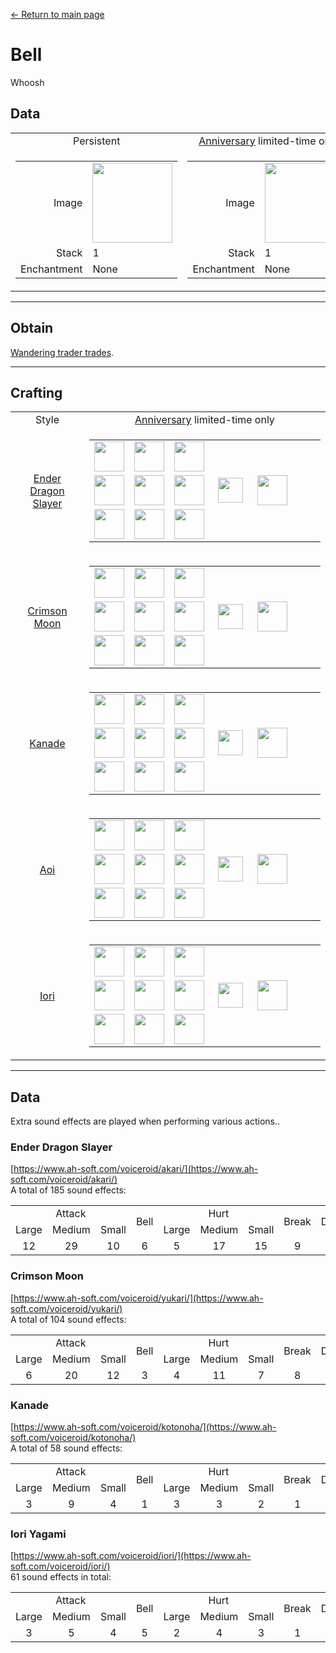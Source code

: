 [← Return to main page](../)
# Bell
Whoosh

## Data
<table>
    <tr>
        <td align="center">Persistent</td>
        <td align="center"><a href="../feature/anniversary.md">Anniversary</a> limited-time only</td>
    </tr>
    <tr>
        <td>
            <table>
                <tr><td align="end">Image</td><td><img src="https://i.imgur.com/V0CIsFZ.png" width="128"/></td></tr>
                <tr><td align="end">Stack</td><td>1</td></tr>
                <tr><td align="end">Enchantment</td><td>None</td></tr>
            </table>
        </td>
        <td>
            <table>
                <tr><td align="end">Image</td><td><img src="https://i.imgur.com/GcZe1DG.png" width="128"/></td></tr>
                <tr><td align="end">Stack</td><td>1</td></tr>
                <tr><td align="end">Enchantment</td><td>None</td></tr>
            </table>
        </td>
    </tr>
</table>

---

## Obtain
[Wandering trader trades](../feature/enhanced_wandering_trader.md).

---

## Crafting
<table>
    <tr>
        <td align="center">Style</td>
        <td align="center"><a href="../feature/anniversary.md">Anniversary</a> limited-time only</td>
    </tr>
    <tr>
        <td align="center"><a href="#Ender Dragon Slayer">Ender Dragon Slayer</a></td>
        <td>
            <table>
                <tr><td><img src="https://i.imgur.com/For9m4S.png" width="48"/></td><td><img src="https://i.imgur.com/Nz7hGwj.png" width="48"/></td><td><img src="https://i.imgur.com/For9m4S.png" width="48"/></td><td colspan="3"></td></tr>
                <tr><td><img src="https://i.imgur.com/Nz7hGwj.png" width="48"/></td><td><img src="https://i.imgur.com/wl43BjZ.png" width="48"/></td><td><img src="https://i.imgur.com/Nz7hGwj.png" width="48"/></td><td width="70" align="center"><img src="https://i.imgur.com/VE0KqIE.png" width="40"/></td><td><img src="https://i.imgur.com/GcZe1DG.png" width="48"/></td><td width="70"></td></tr>
                <tr><td><img src="https://i.imgur.com/For9m4S.png" width="48"/></td><td><img src="https://i.imgur.com/Nz7hGwj.png" width="48"/></td><td><img src="https://i.imgur.com/For9m4S.png" width="48"/></td><td colspan="3"></td></tr>
            </table>
        </td>
    </tr>
    <tr>
        <td align="center"><a href="#Crimson Moon">Crimson Moon</a></td>
        <td>
            <table>
                <tr><td><img src="https://i.imgur.com/oy4arVO.png" width="48"/></td><td><img src="https://i.imgur.com/Nz7hGwj.png" width="48"/></td><td><img src="https://i.imgur.com/oy4arVO.png" width="48"/></td><td colspan="3"></td></tr>
                <tr><td><img src="https://i.imgur.com/Nz7hGwj.png" width="48"/></td><td><img src="https://i.imgur.com/wl43BjZ.png" width="48"/></td><td><img src="https://i.imgur.com/Nz7hGwj.png" width="48"/></td><td width="70" align="center"><img src="https://i.imgur.com/VE0KqIE.png" width="40"/></td><td><img src="https://i.imgur.com/GcZe1DG.png" width="48"/></td><td width="70"></td></tr>
                <tr><td><img src="https://i.imgur.com/oy4arVO.png" width="48"/></td><td><img src="https://i.imgur.com/Nz7hGwj.png" width="48"/></td><td><img src="https://i.imgur.com/oy4arVO.png" width="48"/></td><td colspan="3"></td></tr>
            </table>
        </td>
    </tr>
    <tr>
        <td align="center"><a href="#Kanade">Kanade</a></td>
        <td>
            <table>
                <tr><td><img src="https://i.imgur.com/2zBzrvI.png" width="48"/></td><td><img src="https://i.imgur.com/Nz7hGwj.png" width="48"/></td><td><img src="https://i.imgur.com/2zBzrvI.png" width="48"/></td><td colspan="3"></td></tr>
                <tr><td><img src="https://i.imgur.com/Nz7hGwj.png" width="48"/></td><td><img src="https://i.imgur.com/wl43BjZ.png" width="48"/></td><td><img src="https://i.imgur.com/Nz7hGwj.png" width="48"/></td><td width="70" align="center"><img src="https://i.imgur.com/VE0KqIE.png" width="40"/></td><td><img src="https://i.imgur.com/GcZe1DG.png" width="48"/></td><td width="70"></td></tr>
                <tr><td><img src="https://i.imgur.com/2zBzrvI.png" width="48"/></td><td><img src="https://i.imgur.com/Nz7hGwj.png" width="48"/></td><td><img src="https://i.imgur.com/2zBzrvI.png" width="48"/></td><td colspan="3"></td></tr>
            </table>
        </td>
    </tr>
    <tr>
        <td align="center"><a href="#Aoi">Aoi</a></td>
        <td>
            <table>
                <tr><td><img src="https://i.imgur.com/tdDZdWW.png" width="48"/></td><td><img src="https://i.imgur.com/Nz7hGwj.png" width="48"/></td><td><img src="https://i.imgur.com/tdDZdWW.png" width="48"/></td><td colspan="3"></td></tr>
                <tr><td><img src="https://i.imgur.com/Nz7hGwj.png" width="48"/></td><td><img src="https://i.imgur.com/wl43BjZ.png" width="48"/></td><td><img src="https://i.imgur.com/Nz7hGwj.png" width="48"/></td><td width="70" align="center"><img src="https://i.imgur.com/VE0KqIE.png" width="40"/></td><td><img src="https://i.imgur.com/GcZe1DG.png" width="48"/></td><td width="70"></td></tr>
                <tr><td><img src="https://i.imgur.com/tdDZdWW.png" width="48"/></td><td><img src="https://i.imgur.com/Nz7hGwj.png" width="48"/></td><td><img src="https://i.imgur.com/tdDZdWW.png" width="48"/></td><td colspan="3"></td></tr>
            </table>
        </td>
    </tr>
    <tr>
        <td align="center"><a href="#Iori">Iori</a></td>
        <td>
            <table>
                <tr><td><img src="https://i.imgur.com/coNUdm3.png" width="48"/></td><td><img src="https://i.imgur.com/Nz7hGwj.png" width="48"/></td><td><img src="https://i.imgur.com/coNUdm3.png" width="48"/></td><td colspan="3"></td></tr>
                <tr><td><img src="https://i.imgur.com/Nz7hGwj.png" width="48"/></td><td><img src="https://i.imgur.com/wl43BjZ.png" width="48"/></td><td><img src="https://i.imgur.com/Nz7hGwj.png" width="48"/></td><td width="70" align="center"><img src="https://i.imgur.com/VE0KqIE.png" width="40"/></td><td><img src="https://i.imgur.com/GcZe1DG.png" width="48"/></td><td width="70"></td></tr>
                <tr><td><img src="https://i.imgur.com/coNUdm3.png" width="48"/></td><td><img src="https://i.imgur.com/Nz7hGwj.png" width="48"/></td><td><img src="https://i.imgur.com/coNUdm3.png" width="48"/></td><td colspan="3"></td></tr>
            </table>
        </td>
    </tr>
</table>

---

## Data
Extra sound effects are played when performing various actions..

### Ender Dragon Slayer
[https://www.ah-soft.com/voiceroid/akari/](https://www.ah-soft.com/voiceroid/akari/)  
A total of 185 sound effects:
<table>
    <tr><td align="center" colspan="3">Attack</td><td align="center" rowspan="2">Bell</td><td align="center" colspan="3">Hurt</td><td align="center" rowspan="2">Break</td><td align="center" rowspan="2">Destroy</td><td align="center" rowspan="2">Fall</td><td align="center" rowspan="2">Eat</td><td align="center" rowspan="2">Pickup</td><td align="center" rowspan="2">Place</td><td align="center" rowspan="2">Burp</td><td align="center" rowspan="2">Jump</td><td align="center" rowspan="2">Idle</td><td align="center" rowspan="2">Teleport</td><td align="center" colspan="2">Level Up</td></tr>
    <tr><td align="center">Large</td><td align="center">Medium</td><td align="center">Small</td><td align="center">Large</td><td align="center">Medium</td><td align="center">Small</td><td align="center">Failed</td><td align="center">Success</td></tr>
    <tr><td align="center">12</td><td align="center">29</td><td align="center">10</td><td align="center">6</td><td align="center">5</td><td align="center">17</td><td align="center">15</td><td align="center">9</td><td align="center">10</td><td align="center">4</td><td align="center">4</td><td align="center">3</td><td align="center">3</td><td align="center">12</td><td align="center">6</td><td align="center">6</td><td align="center">15</td><td align="center">8</td><td align="center">11</td></tr>
</table>

### Crimson Moon
[https://www.ah-soft.com/voiceroid/yukari/](https://www.ah-soft.com/voiceroid/yukari/)  
A total of 104 sound effects:
<table>
    <tr><td align="center" colspan="3">Attack</td><td align="center" rowspan="2">Bell</td><td align="center" colspan="3">Hurt</td><td align="center" rowspan="2">Break</td><td align="center" rowspan="2">Destroy</td><td align="center" rowspan="2">Fall</td><td align="center" rowspan="2">Eat</td><td align="center" rowspan="2">Pickup</td><td align="center" rowspan="2">Place</td><td align="center" rowspan="2">Burp</td><td align="center" rowspan="2">Jump</td><td align="center" rowspan="2">Idle</td><td align="center" rowspan="2">Teleport</td><td align="center" colspan="2">Level Up</td></tr>
    <tr><td align="center">Large</td><td align="center">Medium</td><td align="center">Small</td><td align="center">Large</td><td align="center">Medium</td><td align="center">Small</td><td align="center">Failed</td><td align="center">Success</td></tr>
    <tr><td align="center">6</td><td align="center">20</td><td align="center">12</td><td align="center">3</td><td align="center">4</td><td align="center">11</td><td align="center">7</td><td align="center">8</td><td align="center">3</td><td align="center">1</td><td align="center">3</td><td align="center">1</td><td align="center">3</td><td align="center">3</td><td align="center">3</td><td align="center">9</td><td align="center">3</td><td align="center">2</td><td align="center">2</td></tr>
</table>

### Kanade
[https://www.ah-soft.com/voiceroid/kotonoha/](https://www.ah-soft.com/voiceroid/kotonoha/)  
A total of 58 sound effects:
<table>
    <tr><td align="center" colspan="3">Attack</td><td align="center" rowspan="2">Bell</td><td align="center" colspan="3">Hurt</td><td align="center" rowspan="2">Break</td><td align="center" rowspan="2">Destroy</td><td align="center" rowspan="2">Fall</td><td align="center" rowspan="2">Eat</td><td align="center" rowspan="2">Pickup</td><td align="center" rowspan="2">Place</td><td align="center" rowspan="2">Burp</td><td align="center" rowspan="2">Jump</td><td align="center" rowspan="2">Idle</td><td align="center" rowspan="2">Teleport</td><td align="center" colspan="2">Level Up</td></tr>
    <tr><td align="center">Large</td><td align="center">Medium</td><td align="center">Small</td><td align="center">Large</td><td align="center">Medium</td><td align="center">Small</td><td align="center">Failed</td><td align="center">Success</td></tr>
    <tr><td align="center">3</td><td align="center">9</td><td align="center">4</td><td align="center">1</td><td align="center">3</td><td align="center">3</td><td align="center">2</td><td align="center">1</td><td align="center">3</td><td align="center">1</td><td align="center">3</td><td align="center">1</td><td align="center">1</td><td align="center">6</td><td align="center">1</td><td align="center">6</td><td align="center">4</td><td align="center">5</td><td align="center">1</td></tr>
</table>

### Iori Yagami
[https://www.ah-soft.com/voiceroid/iori/](https://www.ah-soft.com/voiceroid/iori/)  
61 sound effects in total:
<table>
    <tr><td align="center" colspan="3">Attack</td><td align="center" rowspan="2">Bell</td><td align="center" colspan="3">Hurt</td><td align="center" rowspan="2">Break</td><td align="center" rowspan="2">Destroy</td><td align="center" rowspan="2">Fall</td><td align="center" rowspan="2">Eat</td><td align="center" rowspan="2">Pickup</td><td align="center" rowspan="2">Place</td><td align="center" rowspan="2">Burp</td><td align="center" rowspan="2">Jump</td><td align="center" rowspan="2">Idle</td><td align="center" rowspan="2">Teleport</td><td align="center" colspan="2">Level Up</td></tr>
    <tr><td align="center">Large</td><td align="center">Medium</td><td align="center">Small</td><td align="center">Large</td><td align="center">Medium</td><td align="center">Small</td><td align="center">Failed</td><td align="center">Success</td></tr>
    <tr><td align="center">3</td><td align="center">5</td><td align="center">4</td><td align="center">5</td><td align="center">2</td><td align="center">4</td><td align="center">3</td><td align="center">1</td><td align="center">4</td><td align="center">1</td><td align="center">2</td><td align="center">1</td><td align="center">2</td><td align="center">6</td><td align="center">3</td><td align="center">3</td><td align="center">3</td><td align="center">6</td><td align="center">3</td></tr>
</table>
